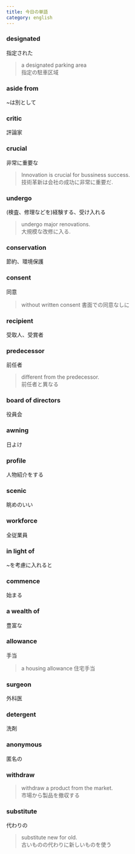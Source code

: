 ```yaml
---
title: 今日の単語
category: english
---
```


### designated
指定された
> a designated parking area  
> 指定の駐車区域

### aside from
\~は別として

### critic
評論家

### crucial
非常に重要な
> Innovation is crucial for bussiness success.  
> 技術革新は会社の成功に非常に重要だ.  

### undergo
(検査、修理などを)経験する、受け入れる
> undergo major renovations.  
> 大規模な改修に入る.  

### conservation
節約、環境保護

### consent
同意
> without written consent
> 書面での同意なしに

### recipient
受取人、受賞者

### predecessor
前任者
> different from the predecessor.  
> 前任者と異なる

### board of directors
役員会

### awning
日よけ

### profile
人物紹介をする

### scenic
眺めのいい

### workforce
全従業員

### in light of
\~を考慮に入れると

### commence
始まる

### a wealth of
豊富な

### allowance
手当
> a housing allowance
> 住宅手当

### surgeon
外科医

### detergent
洗剤

### anonymous
匿名の

### withdraw
> withdraw a product from the market.  
> 市場から製品を撤収する

### substitute
代わりの
> substitute new for old.  
> 古いものの代わりに新しいものを使う






